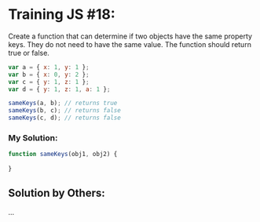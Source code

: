 # Training JS #18:

Create a function that can determine if two objects have the same property keys. They do not need to have the same value. The function should return true or false.

```js
var a = { x: 1, y: 1 };
var b = { x: 0, y: 2 };
var c = { y: 1, z: 1 };
var d = { y: 1, z: 1, a: 1 };

sameKeys(a, b); // returns true
sameKeys(b, c); // returns false
sameKeys(c, d); // returns false
```

### My Solution:
```js
function sameKeys(obj1, obj2) {
  
}
```

## Solution by Others:
...